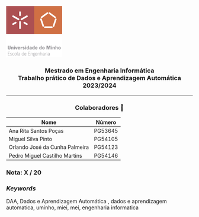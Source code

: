 <img src='uminho.png' width="30%"/>

<h3 align="center">Mestrado em Engenharia Informática <br> Trabalho prático de Dados e Aprendizagem Automática <br> 2023/2024 </h3>

---
<h3 align="center"> Colaboradores &#129309 </h2>

<div align="center">

| Nome                             | Número |
|----------------------------------|--------|
| Ana Rita Santos Poças            | PG53645 |
| Miguel Silva Pinto               | PG54105 |
| Orlando José da Cunha Palmeira   | PG54123 |
| Pedro Miguel Castilho Martins    | PG54146 |

</div>

### Nota: X / 20

<h3><i>Keywords</i></h3>
DAA, Dados e Aprendizagem Automática , dados e aprendizagem automatica, uminho, miei, mei, engenharia informatica
